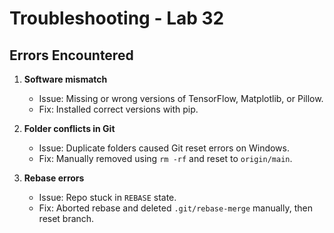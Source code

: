 # Troubleshooting - Lab 32

## Errors Encountered
1. **Software mismatch**
   - Issue: Missing or wrong versions of TensorFlow, Matplotlib, or Pillow.
   - Fix: Installed correct versions with pip.

2. **Folder conflicts in Git**
   - Issue: Duplicate folders caused Git reset errors on Windows.
   - Fix: Manually removed using `rm -rf` and reset to `origin/main`.

3. **Rebase errors**
   - Issue: Repo stuck in `REBASE` state.
   - Fix: Aborted rebase and deleted `.git/rebase-merge` manually, then reset branch.
